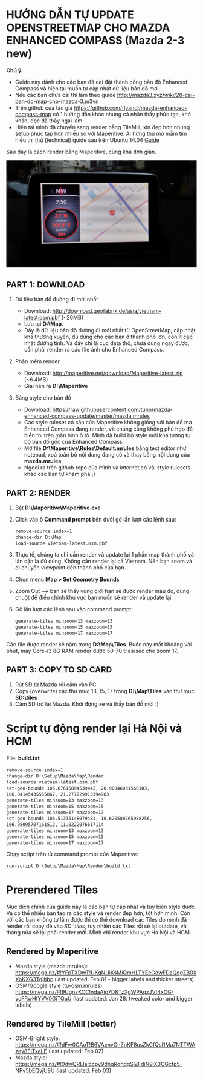 # HƯỚNG DẪN TỰ UPDATE OPENSTREETMAP CHO MAZDA ENHANCED COMPASS (Mazda 2-3 new)

**Chú ý:**
- Guide này dành cho các bạn đã cài đặt thành công bản đồ Enhanced Compass và hiện tại muốn tự cập nhật dữ liệu bản đồ mới.
- Nếu các bạn chưa cài thì làm theo guide http://mazda3.xyz/wiki/28-cai-ban-do-map-cho-mazda-3.m3vn
- Trên github của tác giả  https://github.com/flyandi/mazda-enhanced-compass-map có 1 hướng dẫn khác nhưng cá nhân thấy phức tạp, khó khăn, đọc đã thấy ngại làm.
- Hiện tại mình đã chuyển sang render bằng TileMill, xịn đẹp hơn nhưng setup phức tạp hơn nhiều so với Maperitive. Ai hứng thú mò mẫm tìm hiểu thì thử (technical) guide sau trên Ubuntu 14.04 [Guide](tilemill/tilemill.md)

Sau đây là cách render bằng Maperitive, cũng khá đơn giản.

![Demo](/shots/demo01.jpg?raw=true "Demo")

## PART 1: DOWNLOAD

1. Dữ liệu bản đồ đường đi mới nhất
     - Download: http://download.geofabrik.de/asia/vietnam-latest.osm.pbf (~26MB)
     - Lưu tại **D:\Map**.
     - Đây là dữ liệu bản đồ đường đi mới nhất từ OpenStreetMap, cập nhật khá thường xuyên, đủ dùng cho các bạn ở thành phố lớn, còn ít cập nhật đường tỉnh. Và đây chỉ là cục data thô, chưa dùng ngay được, cần phải render ra các file ảnh cho Enhanced Compass.

2. Phần mềm render
     - Download: http://maperitive.net/download/Maperitive-latest.zip (~6.4MB)
     - Giải nén ra **D:\Maperitive**

3. Bảng style cho bản đồ
     - Download: https://raw.githubusercontent.com/tuhn/mazda-enhanced-compass-update/master/mazda.mrules
     - Các style ruleset có sẵn của Maperitive không giống với bản đồ mà Enhanced Compass đang render, và chúng cũng không phù hợp để hiển thị trên màn hình ô tô. Mình đã build bộ style mới khá tương tự bộ bản đồ gốc của Enhanced Compass.
     - Mở file **D:\Maperitive\Rules\Default.mrules** bằng text editor như notepad, xoá toàn bộ nội dung đang có và thay bằng nội dung của **mazda.mrules**
     - Ngoài ra trên github repo của mình và internet có vài style rulesets khác các bạn tự khám phá ;)


## PART 2: RENDER

1. Bật **D:\Maperitive\Maperitive.exe**

2. Click vào ô **Command prompt** bên dưới gõ lần lượt các lệnh sau:
     ```
     remove-source index=1
     change-dir D:\Map
     load-source vietnam-latest.osm.pbf
     ```
3. Thực tế, chúng ta chỉ cần render và update lại 1 phần map thành phố và lân cận là đủ dùng. Không cần render lại cả Vietnam. Nên bạn zoom và di chuyển viewpoint đến thành phố của bạn.

4. Chọn menu **Map > Set Geometry Bounds**

5. Zoom Out --> bạn sẽ thấy vùng giới hạn sẽ được render màu đỏ, dùng chuột để điều chỉnh khu vực bạn muốn sẽ render và update lại.

6. Gõ lần lượt các lệnh sau vào command prompt:
     ```
     generate-tiles minzoom=13 maxzoom=13
     generate-tiles minzoom=15 maxzoom=15
     generate-tiles minzoom=17 maxzoom=17
     ```
Các file được render sẽ nằm trong **D:\Map\Tiles**. Bước này mất khoảng vài phút, máy Core-i3 8G RAM render được 50-70 tiles/sec cho zoom 17.

## PART 3: COPY TO SD CARD

1. Rút SD từ Mazda rồi cắm vào PC.
2. Copy (overwrite) các thư mục 13, 15, 17 trong **D:\Map\Tiles** vào thư mục **SD:\tiles**
3. Cắm SD trở lại Mazda. Khởi động xe và thấy bản đồ mới :)

# Script tự động render lại Hà Nội và HCM
File: **build.txt**
```
remove-source index=1
change-dir D:\Setup\Mazda\Map\Render
load-source vietnam-latest.osm.pbf
set-geo-bounds 105.67615894539442, 20.90046031560103, 106.04145435555067, 21.271729913394903
generate-tiles minzoom=13 maxzoom=13
generate-tiles minzoom=15 maxzoom=15
generate-tiles minzoom=17 maxzoom=17
set-geo-bounds 106.51335148079481, 10.620580765988256, 106.98095707161512, 11.0222076617114
generate-tiles minzoom=13 maxzoom=13
generate-tiles minzoom=15 maxzoom=15
generate-tiles minzoom=17 maxzoom=17
```
Chạy script trên từ command prompt của Maperitive:
```
run-script D:\Setup\Mazda\Map\Render\build.txt
```

# Prerendered Tiles
Mục đích chính của guide này là các bạn tự cập nhật và tuỳ biến style được. Và có thể nhiều bạn tạo ra các style và render đẹp hơn, tốt hơn mình. Còn với các bạn không tự làm được thì có thể download các Tiles do mình đã render rồi copy đè vào *SD:\tiles*, tuy nhiên các Tiles rồi sẽ lại outdate, vài tháng nữa sẽ lại phải render mới. Mình chỉ render khu vực Hà Nội và HCM.

## Rendered by Maperitive
- Mazda style (mazda.mrules): https://mega.nz/#!YFpTXDwT!UKqNUiKsMiQmHLTYEeGowFDaQogZB0XXoKXG3Tglhbc (last updated: Feb 01 - bigger labels and thicker streets)
- OSM/Google style (tu-osm.mrules): https://mega.nz/#!9UgnzKCC!ndaAio7D8TzXgWPAqzJVt4xCG-ycFRwHtYVV0GiTQuU (last updated: Jan 28: tweaked color and bigger labels)

## Rendered by TileMill (better)
- OSM-Bright style: https://mega.nz/#!dFw0CAoT!B6VAenvGnZnKF8usZkCfQsI1Ma7NTTWAzey8FITxaLE (last updated: Feb 02)
- Mazda style: https://mega.nz/#!0dwQRLIa!ccpy9dhgRqhdgSlZFdiN9lX3CGcfp5-NPv5bEQyjU9U (last updated: Feb 03)
